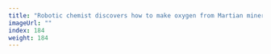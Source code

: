 ```yaml
---
title: "Robotic chemist discovers how to make oxygen from Martian minerals"
imageUrl: ""
index: 184
weight: 184
---
```

